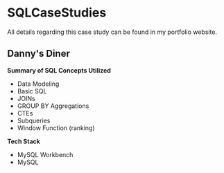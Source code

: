 # SQLCaseStudies
All details regarding this case study can be found in my portfolio website.
## Danny's Diner
**Summary of SQL Concepts Utilized**
- Data Modeling
- Basic SQL
- JOINs
- GROUP BY Aggregations
- CTEs
- Subqueries
- Window Function (ranking)

**Tech Stack**
- MySQL Workbench
- MySQL
